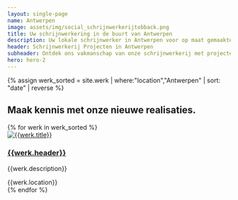 ```yaml
---
layout: single-page
name: Antwerpen
image: assets/img/social_schrijnwerkerijtobback.png
title: Uw schrijnwerkering in de buurt van Antwerpen
description: Uw lokale schrijnwerker in Antwerpen voor op maat gemaakte houten constructies. Kwaliteit en vakmanschap in elk project
header: Schrijnwerkerij Projecten in Antwerpen
subheader: Ontdek ons vakmanschap van onze schrijnwerkerij met projecten in de regio Antwerpen.
hero: hero-2
---
```


{% assign werk_sorted = site.werk | where:"location","Antwerpen" | sort: "date" | reverse %}

<section id="section-regio">
  <div class="container mt-5">
  <div class="row">
      <div class="col-md-12">
        <h2>Maak kennis met onze nieuwe realisaties.</h2>
      </div>
    </div>
    <div class="row">
      {% for werk in werk_sorted %}
        <div class="col-xs-12 col-md-6 col-lg-3 mt-5">
            <div class="card rounded-lg shadow-sm">
              <a href="{{werk.url}}" class="card-link"><img class="card-img-top" src="{{site.url}}/{{werk.img_thumb}}" alt="{{werk.title}}"></a>
              <div class="card-body">
                <a href="{{werk.url}}" class="card-link"><h3 class="card-title">{{werk.header}}</h3></a>
                <p class="card-text">{{werk.description}}</p>
                <div><i class="fa-solid fa-location-dot"></i><span class="werk-meta"> {{werk.location}}</span></div>
              </div>
            </div>
          </div>
      {% endfor %}
    </div>
  </div>
</section>
